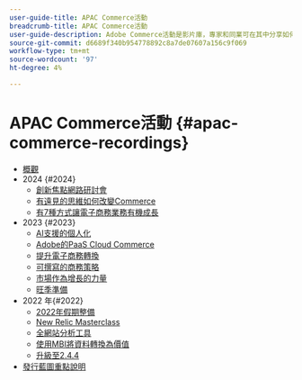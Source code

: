 ```yaml
---
user-guide-title: APAC Commerce活動
breadcrumb-title: APAC Commerce活動
user-guide-description: Adobe Commerce活動是影片庫，專家和同業可在其中分享如何使用Adobe Commerce的想法和創意。
source-git-commit: d6689f340b954778892c8a7de07607a156c9f069
workflow-type: tm+mt
source-wordcount: '97'
ht-degree: 4%

---
```



# APAC Commerce活動 {#apac-commerce-recordings}

+ [概觀](overview.md)
+ 2024 {#2024}
   + [創新焦點網路研討會](2024/innovation-spotlight.md)
   + [有遠見的思維如何改變Commerce](2024/visionary-thinking.md)
   + [有7種方式讓電子商務業務有機成長](2024/grow-ecommerce-business.md)
+ 2023 {#2023}
   + [AI支援的個人化](2023/ai-personalisation.md)
   + [Adobe的PaaS Cloud Commerce](2023/adobes-paas-cloud-commerce.md)
   + [提升電子商務轉換](2023/ecommerce-conversions.md)
   + [可撰寫的商務策略](2023/composable-commerce.md)
   + [市場作為增長的力量](2023/marketplaces.md)
   + [旺季準備](2023/peak-season-prep.md)
+ 2022 年{#2022}
   + [2022年假期整備](2022/holiday.md)
   + [New Relic Masterclass](2022/new-relic.md)
   + [全網站分析工具](2022/analysis-tool.md)
   + [使用MBI將資料轉換為價值](2022/mbi.md)
   + [升級至2.4.4](2022/upgrade.md)
+ [發行藍圖重點說明](release-highlights.md)

<!--+ Commerce Events {#commerce-events}
  + [Overview](commerce-events/overview.md)
  + 2022 {#2022}
    + [Top Tips and Tricks for Adobe Campaign Standard](customer-journeys/2022/tips-and-tricks.md)
    + [Develop and customize data models in Adobe [!DNL Campaign Classic]](customer-journeys/2022/data-models.md)

+ Data and insights {#commerce-release-updates}
  + [Overview](commerce-release-updates/overview.md)
  + 2022 {#2022}
    + [Innovations and trends](data-and-insights/2022/innovations.md)
    + [Sensei and Analysis Workspace](data-and-insights/2022/sensei.md)
    + [Personalize and automate with Adobe Target](data-and-insights/2022/personalize.md)
    + [Analytics and Target applications for Mobile and Apps](data-and-insights/2022/mobile-and-apps.md)
    + [Cross Device Analytics and Customer Journey Analytics](data-and-insights/2022/cross-device-analytics.md) -->